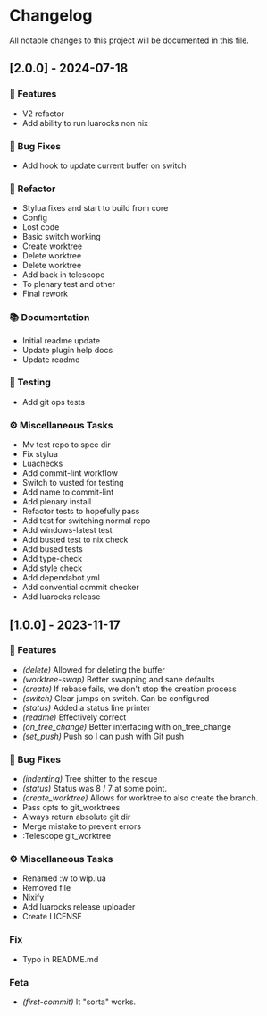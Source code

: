 # Changelog

All notable changes to this project will be documented in this file.

## [2.0.0] - 2024-07-18

### 🚀 Features

- V2 refactor
- Add ability to run luarocks non nix

### 🐛 Bug Fixes

- Add hook to update current buffer on switch

### 🚜 Refactor

- Stylua fixes and start to build from core
- Config
- Lost code
- Basic switch working
- Create worktree
- Delete worktree
- Delete worktree
- Add back in telescope
- To plenary test and other
- Final rework

### 📚 Documentation

- Initial readme update
- Update plugin help docs
- Update readme

### 🧪 Testing

- Add git ops tests

### ⚙️ Miscellaneous Tasks

- Mv test repo to spec dir
- Fix stylua
- Luachecks
- Add commit-lint workflow
- Switch to vusted for testing
- Add name to commit-lint
- Add plenary install
- Refactor tests to hopefully pass
- Add test for switching normal repo
- Add windows-latest test
- Add busted test to nix check
- Add bused tests
- Add type-check
- Add style check
- Add dependabot.yml
- Add convential commit checker
- Add luarocks release

## [1.0.0] - 2023-11-17

### 🚀 Features

- *(delete)* Allowed for deleting the buffer
- *(worktree-swap)* Better swapping and sane defaults
- *(create)* If rebase fails, we don't stop the creation process
- *(switch)* Clear jumps on switch.  Can be configured
- *(status)* Added a status line printer
- *(readme)* Effectively correct
- *(on_tree_change)* Better interfacing with on_tree_change
- *(set_push)* Push so I can push with Git push

### 🐛 Bug Fixes

- *(indenting)* Tree shitter to the rescue
- *(status)* Status was 8 / 7 at some point.
- *(create_worktree)* Allows for worktree to also create the branch.
- Pass opts to git_worktrees
- Always return absolute git dir
- Merge mistake to prevent errors
- :Telescope git_worktree

### ⚙️ Miscellaneous Tasks

- Renamed :w to wip.lua
- Removed file
- Nixify
- Add luarocks release uploader
- Create LICENSE

### Fix

- Typo in README.md

### Feta

- *(first-commit)* It "sorta" works.

<!-- generated by git-cliff -->
